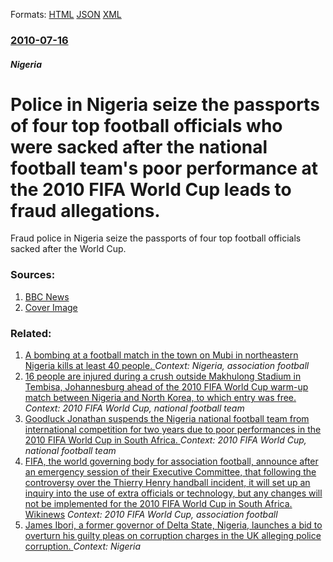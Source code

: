 
Formats: [HTML](/news/2010/07/16/police-in-nigeria-seize-the-passports-of-four-top-football-officials-who-were-sacked-after-the-national-football-team-s-poor-performance-at.html)  [JSON](/news/2010/07/16/police-in-nigeria-seize-the-passports-of-four-top-football-officials-who-were-sacked-after-the-national-football-team-s-poor-performance-at.json)  [XML](/news/2010/07/16/police-in-nigeria-seize-the-passports-of-four-top-football-officials-who-were-sacked-after-the-national-football-team-s-poor-performance-at.xml)  

### [2010-07-16](/news/2010/07/16/index.md)

##### Nigeria
# Police in Nigeria seize the passports of four top football officials who were sacked after the national football team's poor performance at the 2010 FIFA World Cup leads to fraud allegations. 

Fraud police in Nigeria seize the passports of four top football officials sacked after the World Cup.


### Sources:

1. [BBC News](http://www.bbc.co.uk/news/world-africa-10665791)
1. [Cover Image](http://www.bbc.co.uk/news/special/2015/newsspec_10857/bbc_news_logo.png?cb=1)

### Related:

1. [A bombing at a football match in the town on Mubi in northeastern Nigeria kills at least 40 people. ](/news/2014/06/1/a-bombing-at-a-football-match-in-the-town-on-mubi-in-northeastern-nigeria-kills-at-least-40-people.md) _Context: Nigeria, association football_
2. [16 people are injured during a crush outside Makhulong Stadium in Tembisa, Johannesburg ahead of the 2010 FIFA World Cup warm-up match between Nigeria and North Korea, to which entry was free. ](/news/2010/06/6/16-people-are-injured-during-a-crush-outside-makhulong-stadium-in-tembisa-johannesburg-ahead-of-the-2010-fifa-world-cup-warm-up-match-betwe.md) _Context: 2010 FIFA World Cup, national football team_
3. [Goodluck Jonathan suspends the Nigeria national football team from international competition for two years due to poor performances in the 2010 FIFA World Cup in South Africa. ](/news/2010/06/30/goodluck-jonathan-suspends-the-nigeria-national-football-team-from-international-competition-for-two-years-due-to-poor-performances-in-the-2.md) _Context: 2010 FIFA World Cup, national football team_
4. [ FIFA, the world governing body for association football, announce after an emergency session of their Executive Committee, that following the controversy over the Thierry Henry handball incident, it will set up an inquiry into the use of extra officials or technology, but any changes will not be implemented for the 2010 FIFA World Cup in South Africa. Wikinews](/news/2009/12/2/fifa-the-world-governing-body-for-association-football-announce-after-an-emergency-session-of-their-executive-committee-that-following-t.md) _Context: 2010 FIFA World Cup, association football_
5. [James Ibori, a former governor of Delta State, Nigeria, launches a bid to overturn his guilty pleas on corruption charges in the UK alleging police corruption. ](/news/2018/03/21/james-ibori-a-former-governor-of-delta-state-nigeria-launches-a-bid-to-overturn-his-guilty-pleas-on-corruption-charges-in-the-uk-alleging.md) _Context: Nigeria_
